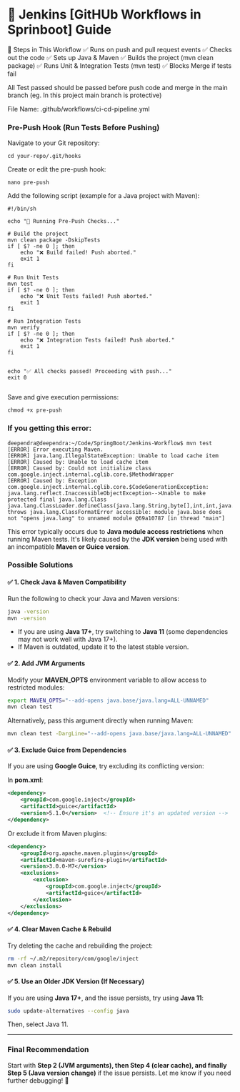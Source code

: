 # 🚀 Jenkins [GitHUb Workflows in Sprinboot] Guide

📌 Steps in This Workflow
✅ Runs on push and pull request events
✅ Checks out the code
✅ Sets up Java & Maven
✅ Builds the project (mvn clean package)
✅ Runs Unit & Integration Tests (mvn test)
✅ Blocks Merge if tests fail

All Test passed should be passed before push code and merge in the main branch (eg. In this project main branch is protective) 

File Name: .github/workflows/ci-cd-pipeline.yml

### Pre-Push Hook (Run Tests Before Pushing)


Navigate to your Git repository:
```
cd your-repo/.git/hooks
```

Create or edit the pre-push hook:
```
nano pre-push
```

Add the following script (example for a Java project with Maven):
```
#!/bin/sh

echo "🚀 Running Pre-Push Checks..."

# Build the project
mvn clean package -DskipTests
if [ $? -ne 0 ]; then
    echo "❌ Build failed! Push aborted."
    exit 1
fi

# Run Unit Tests
mvn test
if [ $? -ne 0 ]; then
    echo "❌ Unit Tests failed! Push aborted."
    exit 1
fi

# Run Integration Tests
mvn verify
if [ $? -ne 0 ]; then
    echo "❌ Integration Tests failed! Push aborted."
    exit 1
fi


echo "✅ All checks passed! Proceeding with push..."
exit 0


```
Save and give execution permissions:

```
chmod +x pre-push
```


### If you getting this error:

```
deependra@deependra:~/Code/SpringBoot/Jenkins-Workflow$ mvn test
[ERROR] Error executing Maven.
[ERROR] java.lang.IllegalStateException: Unable to load cache item
[ERROR] Caused by: Unable to load cache item
[ERROR] Caused by: Could not initialize class com.google.inject.internal.cglib.core.$MethodWrapper
[ERROR] Caused by: Exception com.google.inject.internal.cglib.core.$CodeGenerationException: java.lang.reflect.InaccessibleObjectException-->Unable to make protected final java.lang.Class java.lang.ClassLoader.defineClass(java.lang.String,byte[],int,int,java.security.ProtectionDomain) throws java.lang.ClassFormatError accessible: module java.base does not "opens java.lang" to unnamed module @69a10787 [in thread "main"]
```

This error typically occurs due to **Java module access restrictions** when running Maven tests. It's likely caused by the **JDK version** being used with an incompatible **Maven or Guice version**.  

### **Possible Solutions**  

#### ✅ **1. Check Java & Maven Compatibility**  
Run the following to check your Java and Maven versions:  
```bash
java -version
mvn -version
```
- If you are using **Java 17+**, try switching to **Java 11** (some dependencies may not work well with Java 17+).  
- If Maven is outdated, update it to the latest stable version.  

#### ✅ **2. Add JVM Arguments**  
Modify your **MAVEN_OPTS** environment variable to allow access to restricted modules:  
```bash
export MAVEN_OPTS="--add-opens java.base/java.lang=ALL-UNNAMED"
mvn clean test
```

Alternatively, pass this argument directly when running Maven:  
```bash
mvn clean test -DargLine="--add-opens java.base/java.lang=ALL-UNNAMED"
```

#### ✅ **3. Exclude Guice from Dependencies**  
If you are using **Google Guice**, try excluding its conflicting version:  

In **pom.xml**:  
```xml
<dependency>
    <groupId>com.google.inject</groupId>
    <artifactId>guice</artifactId>
    <version>5.1.0</version>  <!-- Ensure it's an updated version -->
</dependency>
```

Or exclude it from Maven plugins:  
```xml
<dependency>
    <groupId>org.apache.maven.plugins</groupId>
    <artifactId>maven-surefire-plugin</artifactId>
    <version>3.0.0-M7</version>
    <exclusions>
        <exclusion>
            <groupId>com.google.inject</groupId>
            <artifactId>guice</artifactId>
        </exclusion>
    </exclusions>
</dependency>
```

#### ✅ **4. Clear Maven Cache & Rebuild**  
Try deleting the cache and rebuilding the project:  
```bash
rm -rf ~/.m2/repository/com/google/inject
mvn clean install
```

#### ✅ **5. Use an Older JDK Version (If Necessary)**  
If you are using **Java 17+**, and the issue persists, try using **Java 11**:  
```bash
sudo update-alternatives --config java
```
Then, select Java 11.  

---

### **Final Recommendation**  
Start with **Step 2 (JVM arguments), then Step 4 (clear cache), and finally Step 5 (Java version change)** if the issue persists. Let me know if you need further debugging! 🚀
